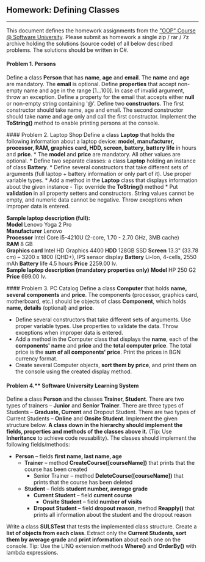## Homework: Defining Classes
----------------------------
This document defines the homework assignments from the <a href="https://softuni.bg/trainings/coursesinstances/details/8">"OOP" Course @ Software University</a>. Please submit as homework a single zip / rar / 7z archive holding the solutions (source code) of all below described problems. The solutions should be written in C#.


#### Problem 1. Persons
Define a class <strong>Person</strong> that has <strong>name</strong>, <strong>age</strong> and <strong>email</strong>. The <strong>name</strong> and <strong>age</strong> are mandatory. The <strong>email</strong> is optional. Define <strong>properties</strong> that accept non-empty name and age in the range [1...100]. In case of invalid argument, throw an exception. Define a property for the email that accepts either <strong>null</strong> or non-empty string containing '@'. Define two <strong>constructors</strong>. The first constructor should take name, age and email. The second constructor should take name and age only and call the first constructor. Implement the <strong>ToString()</strong> method to enable printing persons at the console.
<p>
#### Problem 2. Laptop Shop
Define a class <strong>Laptop</strong> that holds the following information about a laptop device: <strong>model, manufacturer, processor, RAM, graphics card, HDD, screen, battery, battery life</strong> in hours and <strong>price</strong>.
* The <strong>model</strong> and <strong>price</strong> are mandatory. All other values are optional.
* Define two separate classes: a class <strong>Laptop</strong> holding an instance of class <strong>Battery</strong>.
* Define several constructors that take different sets of arguments (full laptop + battery information or only part of it). Use proper variable types.
* Add a method in the <strong>Laptop</strong> class that displays information about the given instance
	-	Tip: override the <strong>ToString()</strong> method
*	Put <strong>validation</strong> in all property setters and constructors. String values cannot be empty, and numeric data cannot be negative. Throw exceptions when improper data is entered.

<p>
<strong>Sample laptop description (full):</strong><br>
<strong>Model</strong> Lenovo Yoga 2 Pro<br>
<strong>Manufacturer</strong> Lenovo<br>
<strong>Processor</strong> Intel Core i5-4210U (2-core, 1.70 - 2.70 GHz, 3MB cache) <br>
<strong>RAM</strong> 8 GB <br>		
<strong>Graphics card</strong> Intel HD Graphics 4400		
<strong>HDD</strong> 128GB SSD		
<strong>Screen</strong>	13.3" (33.78 cm) – 3200 x 1800 (QHD+), IPS sensor display		
<strong>Battery</strong> Li-Ion, 4-cells, 2550 mAh		
<strong>Battery</strong> life 4.5 hours		
<strong>Price</strong> 2259.00 lv.	
<br>
<strong>Sample laptop description (mandatory properties only)</strong>
<strong>Model</strong> HP 250 G2
<strong>Price</strong> 699.00 lv.

<p>
#### Problem 3.	PC Catalog
Define a class <strong>Computer</strong> that holds <strong>name, several components</strong> and <strong>price</strong>. The components (processor, graphics card, motherboard, etc.) should be objects of class <strong>Component</strong>, which holds <strong>name, details</strong> (optional) and <strong>price</strong>. 

* Define several constructors that take different sets of arguments. Use proper variable types. Use properties to validate the data. Throw exceptions when improper data is entered.
* Add a method in the Computer class that displays the <strong>name</strong>, each of the <strong>components' name</strong> and <strong>price</strong> and the <strong>total computer price</strong>. The total price is the <strong>sum of all components' price</strong>. Print the prices in BGN currency format.
* Create several Computer objects, <strong>sort them by price</strong>, and print them on the console using the created display method.

#### Problem 4.** Software University Learning System
Define a class <strong>Person</strong> and the classes <strong>Trainer, Student</strong>. There are two types of trainers – <strong>Junior</strong> and <strong>Senior Trainer</strong>. There are three types of Students – <strong>Graduate, Current</strong> and Dropout Student. There are two types of Current Students – **Online** and **Onsite Student**. Implement the given structure below. **A class down in the hierarchy should implement the fields, properties and methods of the classes above it.** (Tip: Use **Inheritance** to achieve code reusability). The classes should implement the following fields/methods:
* **Person** – fields **first name, last name, age**
	-	**Trainer** – method **CreateCourse([courseName])** that prints that the course has been created
		* Senior Trainer – method **DeleteCourse([courseName])** that prints that the course has been deleted
	-	**Student** – fields **student number, average grade**
		* **Current Student** – field **current course**
			- **Onsite Student** – field **number of visits**
		* **Dropout Student** – field **dropout reason**, method **Reapply()** that prints all information about the student and the dropout reason
		
Write a class **SULSTest** that tests the implemented class structure. Create a **list of objects from each class**. Extract only the **Current Students, sort them by average grade** and **print information** about each one on the console.
Tip: Use the LINQ extension methods **Where()** and **OrderBy()** with lambda expressions.
